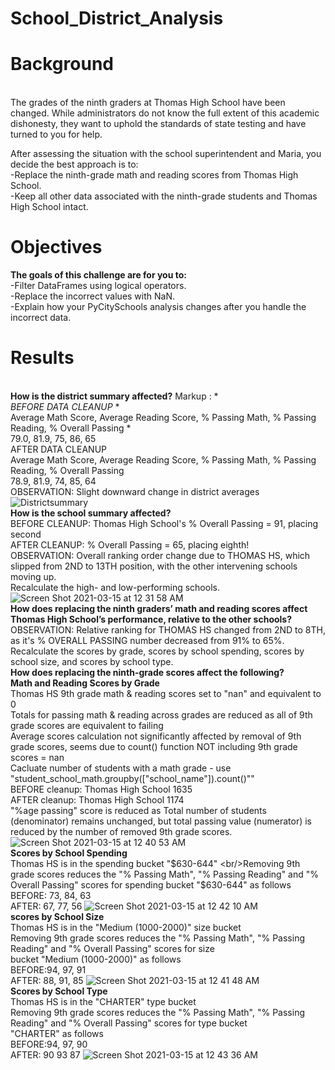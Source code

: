# School_District_Analysis

# Background
<br/>The grades of the ninth graders at Thomas High School have been changed. While administrators do not know the full extent of this academic dishonesty, they want to uphold the standards of state testing and have turned to you for help.

After assessing the situation with the school superintendent and Maria, you decide the best approach is to:
<br/>-Replace the ninth-grade math and reading scores from Thomas High School.
<br/>-Keep all other data associated with the ninth-grade students and Thomas High School intact.

# Objectives
**The goals of this challenge are for you to:**
<br/>-Filter DataFrames using logical operators.
<br/>-Replace the incorrect values with NaN.
<br/>-Explain how your PyCitySchools analysis changes after you handle the incorrect data.

# Results
<br/>**How is the district summary affected?**
Markup : * <br/> *BEFORE DATA CLEANUP*
    *<br/>Average Math Score, Average Reading Score, % Passing Math, % Passing Reading, % Overall Passing
    *<br/>79.0, 81.9, 75, 86, 65
    <br/>AFTER DATA CLEANUP
    <br/>Average Math Score, Average Reading Score, % Passing Math, % Passing Reading, % Overall Passing
    <br/>78.9, 81.9, 74, 85, 64
    <br/>OBSERVATION: Slight downward change in district averages
    ![Districtsummary](https://user-images.githubusercontent.com/77771292/111103781-967d2480-8525-11eb-88f6-5c906ded943a.png)
<br/>**How is the school summary affected?**
    <br/>BEFORE CLEANUP: Thomas High School's % Overall Passing = 91, placing second
    <br/>AFTER CLEANUP: % Overall Passing = 65, placing eighth!
    <br/>OBSERVATION: Overall ranking order change due to THOMAS HS, which slipped from 2ND to 13TH position, with the other intervening schools moving up.
    <br/>Recalculate the high- and low-performing schools.
![Screen Shot 2021-03-15 at 12 31 58 AM](https://user-images.githubusercontent.com/77771292/111103923-e1973780-8525-11eb-90bf-b92fdc1d93e7.png)
<br/>**How does replacing the ninth graders’ math and reading scores affect Thomas High School’s performance, relative to the other schools?**
    <br/>OBSERVATION: Relative ranking for THOMAS HS changed from 2ND to 8TH, as it's % OVERALL PASSING number decreased from 91% to 65%.
    <br/>Recalculate the scores by grade, scores by school spending, scores by school size, and scores by school type.
<br/>**How does replacing the ninth-grade scores affect the following?**
<br/>**Math and Reading Scores by Grade**
    <br/>Thomas HS 9th grade math & reading scores set to "nan" and equivalent to 0
    <br/>Totals for passing math & reading across grades are reduced as all of 9th grade scores are equivalent to failing
    <br/>Average scores calculation not significantly affected by removal of 9th grade scores, seems due to count() function NOT including 9th grade scores = nan
    <br/>Cacluate number of students with a math grade - use "student_school_math.groupby(["school_name"]).count()""
    <br/>BEFORE cleanup: Thomas High School       1635
    <br/>AFTER cleanup: Thomas High School       1174
    <br/>"%age passing" score is reduced as Total number of students (denominator) remains unchanged, but total passing value (numerator) is reduced by the number of removed 9th grade scores.
![Screen Shot 2021-03-15 at 12 40 53 AM](https://user-images.githubusercontent.com/77771292/111104443-1bb50900-8527-11eb-8eaf-909fd9db5e30.png)
<br/>**Scores by School Spending**
    <br/>Thomas HS is in the spending bucket "$630-644"
    <br/>Removing 9th grade scores reduces the "% Passing Math", "% Passing Reading" and "% Overall Passing" scores for spending bucket "$630-644" as follows
    <br/>BEFORE: 73, 84, 63
    <br/>AFTER: 67, 77, 56
![Screen Shot 2021-03-15 at 12 42 10 AM](https://user-images.githubusercontent.com/77771292/111104518-4901b700-8527-11eb-882d-6ed667f50787.png)
<br/>**scores by School Size**
    <br/>Thomas HS is in the "Medium (1000-2000)" size bucket
    <br/>Removing 9th grade scores reduces the "% Passing Math", "% Passing Reading" and "% Overall Passing" scores for size
    <br/>bucket "Medium (1000-2000)" as follows
    <br/>BEFORE:94, 97, 91
    <br/>AFTER: 88, 91, 85
![Screen Shot 2021-03-15 at 12 41 48 AM](https://user-images.githubusercontent.com/77771292/111104490-3b4c3180-8527-11eb-9f89-6253fbaa47e1.png)
<br/>**Scores by School Type**
    <br/>Thomas HS is in the "CHARTER" type bucket
    <br/>Removing 9th grade scores reduces the "% Passing Math", "% Passing Reading" and "% Overall Passing" scores for type bucket 
    <br/>"CHARTER" as follows
    <br/>BEFORE:94, 97, 90
    <br/>AFTER: 90	93	87
![Screen Shot 2021-03-15 at 12 43 36 AM](https://user-images.githubusercontent.com/77771292/111104629-7d757300-8527-11eb-8685-5825c9423083.png)

